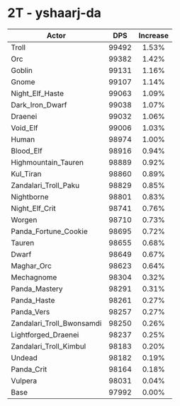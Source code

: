 # 2T - yshaarj-da
| Actor | DPS | Increase |
|---|:---:|:---:|
|Troll|99492|1.53%|
|Orc|99382|1.42%|
|Goblin|99131|1.16%|
|Gnome|99107|1.14%|
|Night_Elf_Haste|99063|1.09%|
|Dark_Iron_Dwarf|99038|1.07%|
|Draenei|99032|1.06%|
|Void_Elf|99006|1.03%|
|Human|98974|1.00%|
|Blood_Elf|98916|0.94%|
|Highmountain_Tauren|98889|0.92%|
|Kul_Tiran|98860|0.89%|
|Zandalari_Troll_Paku|98829|0.85%|
|Nightborne|98801|0.83%|
|Night_Elf_Crit|98741|0.76%|
|Worgen|98710|0.73%|
|Panda_Fortune_Cookie|98695|0.72%|
|Tauren|98655|0.68%|
|Dwarf|98649|0.67%|
|Maghar_Orc|98623|0.64%|
|Mechagnome|98304|0.32%|
|Panda_Mastery|98291|0.31%|
|Panda_Haste|98261|0.27%|
|Panda_Vers|98257|0.27%|
|Zandalari_Troll_Bwonsamdi|98250|0.26%|
|Lightforged_Draenei|98237|0.25%|
|Zandalari_Troll_Kimbul|98183|0.20%|
|Undead|98182|0.19%|
|Panda_Crit|98164|0.18%|
|Vulpera|98031|0.04%|
|Base|97992|0.00%|
